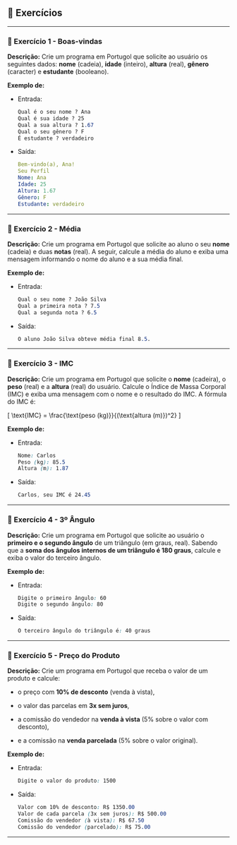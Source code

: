 ## 📝 Exercícios 

---

### 🔹 Exercício 1 - Boas-vindas
**Descrição:** Crie um programa em Portugol que solicite ao usuário os seguintes dados: **nome** (cadeia), **idade** (inteiro), **altura** (real), **gênero** (caracter) e **estudante** (booleano).

**Exemplo de:**
- Entrada:
    ```css
    Qual é o seu nome ? Ana
    Qual é sua idade ? 25
    Qual a sua altura ? 1.67
    Qual o seu gênero ? F
    É estudante ? verdadeiro
    ```
 
* Saída:
    ```yaml
    Bem-vindo(a), Ana! 
    Seu Perfil
    Nome: Ana
    Idade: 25
    Altura: 1.67
    Gênero: F
    Estudante: verdadeiro
    ```

---

### 🔹 Exercício 2 - Média
**Descrição:** Crie um programa em Portugol que solicite ao aluno o seu **nome** (cadeia) e duas **notas** (real). A seguir, calcule a média do aluno e exiba uma mensagem informando o nome do aluno e a sua média final.

**Exemplo de:**
- Entrada:
    ```css
    Qual o seu nome ? João Silva
    Qual a primeira nota ? 7.5
    Qual a segunda nota ? 6.5
    ```
 
* Saída:
    ```css
    O aluno João Silva obteve média final 8.5.
    ```

---

### 🔹 Exercício 3 - IMC
**Descrição:** Crie um programa em Portugol que solicite o **nome** (cadeira), o **peso** (real) e a **altura** (real) do usuário. Calcule o Índice de Massa Corporal (IMC) e exiba uma mensagem com o nome e o resultado do IMC. A fórmula do IMC é:

\[
\text{IMC} = \frac{\text{peso (kg)}}{(\text{altura (m)})^2}
\]

**Exemplo de:**
- Entrada:
    ```css
    Nome: Carlos 
    Peso (kg): 85.5
    Altura (m): 1.87
    ```
 
* Saída:
    ```css
    Carlos, seu IMC é 24.45
    ```

---

### 🔹 Exercício 4 - 3º Ângulo
**Descrição:** Crie um programa em Portugol que solicite ao usuário o **primeiro e o segundo ângulo** de um triângulo (em graus, real). Sabendo que a **soma dos ângulos internos de um triângulo é 180 graus**, calcule e exiba o valor do terceiro ângulo.

**Exemplo de:**
- Entrada:
    ```css
    Digite o primeiro ângulo: 60
    Digite o segundo ângulo: 80
    ```
 
* Saída:
    ```css
    O terceiro ângulo do triângulo é: 40 graus
    ```

---

### 🔹 Exercício 5 - Preço do Produto
**Descrição:**  Crie um programa em Portugol que receba o valor de um produto e calcule:

- o preço com **10% de desconto** (venda à vista),
* o valor das parcelas em **3x sem juros**,
- a comissão do vendedor na **venda à vista** (5% sobre o valor com desconto),
* e a comissão na **venda parcelada** (5% sobre o valor original).

**Exemplo de:**
- Entrada:
    ```css
    Digite o valor do produto: 1500
    ```
 
* Saída:
    ```css
    Valor com 10% de desconto: R$ 1350.00
    Valor de cada parcela (3x sem juros): R$ 500.00
    Comissão do vendedor (à vista): R$ 67.50
    Comissão do vendedor (parcelado): R$ 75.00
    ```
    
---